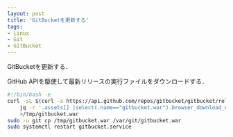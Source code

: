 ```yaml
---
layout: post
title: 'GitBucketを更新する'
tags:
- Linux
- Git
- GitBucket
---
```


GitBucketを更新する．

GitHub APIを駆使して最新リリースの実行ファイルをダウンロードする．

~~~sh
#!/bin/bash -e
curl -sL $(curl -s https://api.github.com/repos/gitbucket/gitbucket/releases/latest | \
    jq -r '.assets[] |select(.name=="gitbucket.war").browser_download_url') \
    >/tmp/gitbucket.war
sudo -u git cp /tmp/gitbucket.war /var/git/gitbucket.war
sudo systemctl restart gitbucket.service
~~~

